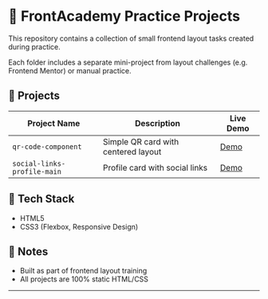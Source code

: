 # 🧱 FrontAcademy Practice Projects

This repository contains a collection of small frontend layout tasks created during practice.

Each folder includes a separate mini-project from layout challenges (e.g. Frontend Mentor) or manual practice.

## 📁 Projects

| Project Name | Description | Live Demo |
|--------------|-------------|-----------|
| `qr-code-component` | Simple QR card with centered layout | <a href="./qr-code-component-main">Demo<a/>|
| `social-links-profile-main` | Profile card with social links | <a href="./social-links-profile-main">Demo</a>|

## 🚀 Tech Stack

- HTML5  
- CSS3 (Flexbox, Responsive Design)

## 📌 Notes

- Built as part of frontend layout training
- All projects are 100% static HTML/CSS

---
